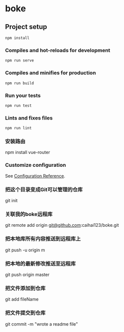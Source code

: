 # boke

## Project setup
```
npm install
```

### Compiles and hot-reloads for development
```
npm run serve
```

### Compiles and minifies for production
```
npm run build
```

### Run your tests
```
npm run test
```

### Lints and fixes files
```
npm run lint
```
### 安装路由
npm install vue-router

### Customize configuration
See [Configuration Reference](https://cli.vuejs.org/config/).

### 把这个目录变成Git可以管理的仓库
git init

### 关联我的boke远程库
git remote add origin git@github.com:caihai123/boke.git

### 把本地库所有内容推送到远程库上
git push -u origin m

### 把本地的最新修改推送至远程库
git push origin master

### 把文件添加到仓库
git add fileName

### 把文件提交到仓库
git commit -m "wrote a readme file"